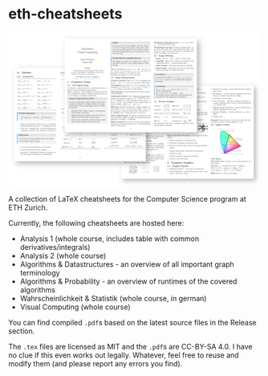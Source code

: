 # eth-cheatsheets

![Screenshots of the cheatsheets](eth-cheatsheets-cover.png)

A collection of LaTeX cheatsheets for the Computer Science program at ETH Zurich. 

Currently, the following cheatsheets are hosted here:

- Analysis 1 (whole course, includes table with common derivatives/integrals)
- Analysis 2 (whole course)
- Algorithms & Datastructures - an overview of all important graph terminology
- Algorithms & Probability - an overview of runtimes of the covered algorithms
- Wahrscheinlichkeit & Statistik (whole course, in german)
- Visual Computing (whole course)

You can find compiled `.pdf`s based on the latest source files in the Release section.

The `.tex` files are licensed as MIT and the `.pdf`s are CC-BY-SA 4.0. I have no clue if this even works out legally. Whatever, feel free to reuse and modify them (and please report any errors you find).
